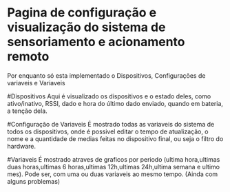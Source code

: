 # Pagina de configuração e visualização do sistema de sensoriamento e acionamento remoto

Por enquanto só esta implementado o Dispositivos, Configurações de  variaveis e Variaveis

#Dispositivos
Aqui é visualizado os dispositivos e o estado deles, como ativo/inativo, RSSI, dado e hora do último dado enviado, quando em bateria, a tenção dela.

#Configuração de Variaveis
É mostrado todas as variaveis do sistema de todos os dispositivos, onde é possivel editar o tempo de atualização, o nome e a quantidade de medias feitas no dispositivo final, ou seja o filtro do hardware.

#Variaveis
É mostrado atraves de graficos por periodo (ultima hora,ultimas duas horas,ultimas 6 horas,ultimas 12h,ultimas 24h,ultima semana e ultimo mes).
Pode ser, com uma ou duas variaveis ao mesmo tempo.
(Ainda com alguns problemas)

